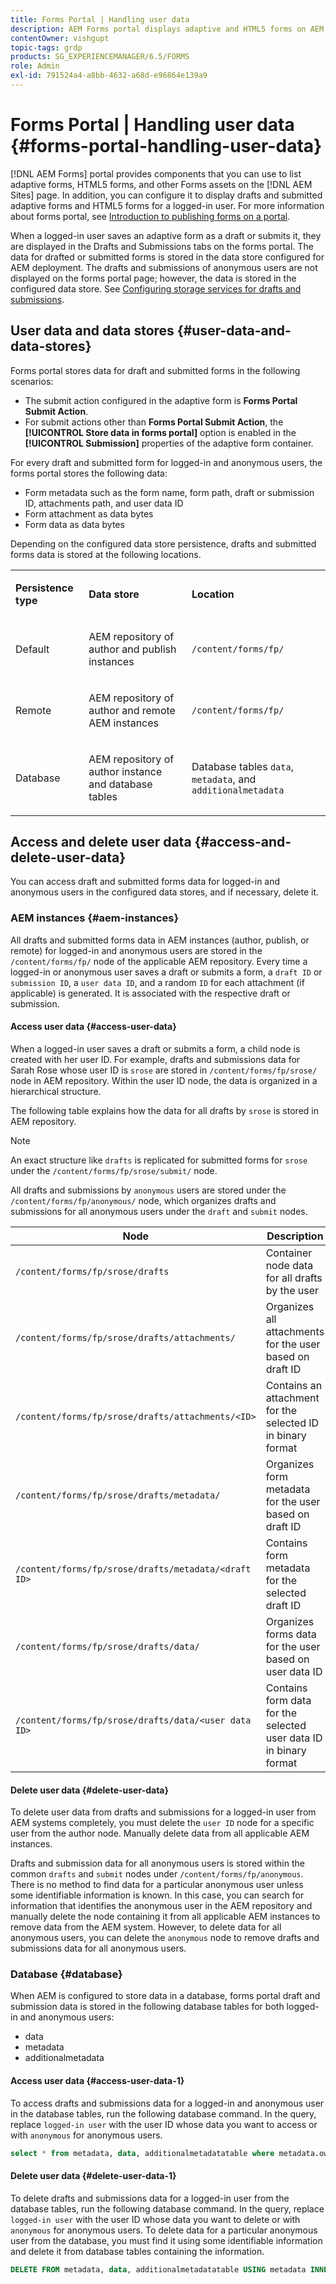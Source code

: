 ```yaml
---
title: Forms Portal | Handling user data
description: AEM Forms portal displays adaptive and HTML5 forms on AEM Sites. It also shows drafts and submissions for logged-in users.
contentOwner: vishgupt
topic-tags: grdp
products: SG_EXPERIENCEMANAGER/6.5/FORMS
role: Admin
exl-id: 791524a4-a8bb-4632-a68d-e96864e139a9
---
```

# Forms Portal | Handling user data {#forms-portal-handling-user-data}

[!DNL AEM Forms] portal provides components that you can use to list adaptive forms, HTML5 forms, and other Forms assets on the [!DNL AEM Sites] page. In addition, you can configure it to display drafts and submitted adaptive forms and HTML5 forms for a logged-in user. For more information about forms portal, see [Introduction to publishing forms on a portal](/help/forms/using/introduction-publishing-forms.md).

When a logged-in user saves an adaptive form as a draft or submits it, they are displayed in the Drafts and Submissions tabs on the forms portal. The data for drafted or submitted forms is stored in the data store configured for AEM deployment. The drafts and submissions of anonymous users are not displayed on the forms portal page; however, the data is stored in the configured data store. See [Configuring storage services for drafts and submissions](/help/forms/using/configuring-draft-submission-storage.md).

## User data and data stores {#user-data-and-data-stores}

Forms portal stores data for draft and submitted forms in the following scenarios:

* The submit action configured in the adaptive form is **Forms Portal Submit Action**.
* For submit actions other than **Forms Portal Submit Action**, the **[!UICONTROL Store data in forms portal]** option is enabled in the **[!UICONTROL Submission]** properties of the adaptive form container.

For every draft and submitted form for logged-in and anonymous users, the forms portal stores the following data:

* Form metadata such as the form name, form path, draft or submission ID, attachments path, and user data ID
* Form attachment as data bytes
* Form data as data bytes

Depending on the configured data store persistence, drafts and submitted forms data is stored at the following locations.

<table>
 <tbody>
  <tr>
   <td><p><strong>Persistence type</strong></p> </td>
   <td><p><strong>Data store</strong></p> </td>
   <td><p><strong>Location</strong></p> </td>
  </tr>
  <tr>
   <td><p>Default</p> </td>
   <td><p>AEM repository of author and publish instances</p> </td>
   <td><p><code>/content/forms/fp/</code></p> </td>
  </tr>
  <tr>
   <td><p>Remote</p> </td>
   <td><p>AEM repository of author and remote AEM instances</p> </td>
   <td><p><code>/content/forms/fp/</code></p> </td>
  </tr>
  <tr>
   <td><p>Database</p> </td>
   <td><p>AEM repository of author instance and database tables</p> </td>
   <td>Database tables <code>data</code>, <code>metadata</code>, and <code>additionalmetadata</code></td>
  </tr>
 </tbody>
</table>

## Access and delete user data {#access-and-delete-user-data}

You can access draft and submitted forms data for logged-in and anonymous users in the configured data stores, and if necessary, delete it.

### AEM instances {#aem-instances}

All drafts and submitted forms data in AEM instances (author, publish, or remote) for logged-in and anonymous users are stored in the `/content/forms/fp/` node of the applicable AEM repository. Every time a logged-in or anonymous user saves a draft or submits a form, a `draft ID` or `submission ID`, a `user data ID`, and a random `ID` for each attachment (if applicable) is generated. It is associated with the respective draft or submission.

#### Access user data {#access-user-data}

When a logged-in user saves a draft or submits a form, a child node is created with her user ID. For example, drafts and submissions data for Sarah Rose whose user ID is `srose` are stored in `/content/forms/fp/srose/` node in AEM repository. Within the user ID node, the data is organized in a hierarchical structure.

The following table explains how the data for all drafts by `srose` is stored in AEM repository.

>[!NOTE]
>
>An exact structure like `drafts` is replicated for submitted forms for `srose` under the `/content/forms/fp/srose/submit/` node.
>
>All drafts and submissions by `anonymous` users are stored under the `/content/forms/fp/anonymous/` node, which organizes drafts and submissions for all anonymous users under the `draft` and `submit` nodes.

| Node |Description |
|---|---|
| `/content/forms/fp/srose/drafts` |Container node data for all drafts by the user |
| `/content/forms/fp/srose/drafts/attachments/` |Organizes all attachments for the user based on draft ID |
| `/content/forms/fp/srose/drafts/attachments/<ID>` |Contains an attachment for the selected ID in binary format |
| `/content/forms/fp/srose/drafts/metadata/` |Organizes form metadata for the user based on draft ID |
| `/content/forms/fp/srose/drafts/metadata/<draft ID>` |Contains form metadata for the selected draft ID |
| `/content/forms/fp/srose/drafts/data/` |Organizes forms data for the user based on user data ID |
| `/content/forms/fp/srose/drafts/data/<user data ID>` |Contains form data for the selected user data ID in binary format |

#### Delete user data {#delete-user-data}

To delete user data from drafts and submissions for a logged-in user from AEM systems completely, you must delete the `user ID` node for a specific user from the author node. Manually delete data from all applicable AEM instances.

Drafts and submission data for all anonymous users is stored within the common `drafts` and `submit` nodes under `/content/forms/fp/anonymous`. There is no method to find data for a particular anonymous user unless some identifiable information is known. In this case, you can search for information that identifies the anonymous user in the AEM repository and manually delete the node containing it from all applicable AEM instances to remove data from the AEM system. However, to delete data for all anonymous users, you can delete the `anonymous` node to remove drafts and submissions data for all anonymous users.

### Database {#database}

When AEM is configured to store data in a database, forms portal draft and submission data is stored in the following database tables for both logged-in and anonymous users:

* data
* metadata
* additionalmetadata

#### Access user data {#access-user-data-1}

To access drafts and submissions data for a logged-in and anonymous user in the database tables, run the following database command. In the query, replace `logged-in user` with the user ID whose data you want to access or with `anonymous` for anonymous users.

```sql
select * from metadata, data, additionalmetadatatable where metadata.owner = 'logged-in user' and metadata.id = additionalmetadatatable.id and metadata.userdataID = data.id
```

#### Delete user data {#delete-user-data-1}

To delete drafts and submissions data for a logged-in user from the database tables, run the following database command. In the query, replace `logged-in user` with the user ID whose data you want to delete or with `anonymous` for anonymous users. To delete data for a particular anonymous user from the database, you must find it using some identifiable information and delete it from database tables containing the information.

```sql
DELETE FROM metadata, data, additionalmetadatatable USING metadata INNER JOIN data ON metadata.userdataID = data.id INNER JOIN additionalmetadatatable ON metadata.id = additionalmetadatatable.id WHERE metadata.owner = 'logged-in user'
```
